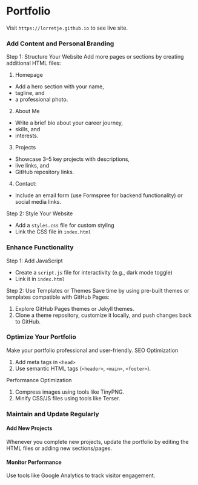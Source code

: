 # Portfolio

Visit `https://lorretje.github.io` to see live site.

### Add Content and Personal Branding
Step 1: Structure Your Website
Add more pages or sections by creating additional HTML files:
1. Homepage
- Add a hero section with your name,
- tagline, and
- a professional photo.
2. About Me
- Write a brief bio about your career journey,
- skills, and
- interests.
3. Projects
- Showcase 3–5 key projects with descriptions,
- live links, and
- GitHub repository links.
4. Contact:
- Include an email form (use Formspree for backend functionality) or social media links.

Step 2: Style Your Website
- Add a `styles.css` file for custom styling
- Link the CSS file in `index.html`

### Enhance Functionality
Step 1: Add JavaScript
- Create a `script.js` file for interactivity (e.g., dark mode toggle)
- Link it in `index.html`

Step 2: Use Templates or Themes
Save time by using pre-built themes or templates compatible with GitHub Pages:
1.	Explore GitHub Pages themes or Jekyll themes.
2.	Clone a theme repository, customize it locally, and push changes back to GitHub.

### Optimize Your Portfolio
Make your portfolio professional and user-friendly.
SEO Optimization
1.	Add meta tags in `<head>`
2.	Use semantic HTML tags (`<header>`, `<main>`, `<footer>`).

Performance Optimization
1.	Compress images using tools like TinyPNG.
2.	Minify CSS/JS files using tools like Terser.

### Maintain and Update Regularly
#### Add New Projects
Whenever you complete new projects, update the portfolio by editing the HTML files or adding new sections/pages.
#### Monitor Performance
Use tools like Google Analytics to track visitor engagement.
